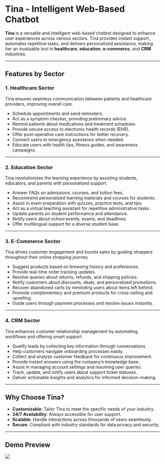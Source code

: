 # Tina - Intelligent Web-Based Chatbot  

**Tina** is a versatile and intelligent web-based chatbot designed to enhance user experiences across various sectors. Tina provides instant support, automates repetitive tasks, and delivers personalized assistance, making her an invaluable tool in **healthcare**, **education**, **e-commerce**, and **CRM** industries.

---

## Features by Sector  

### 1. Healthcare Sector  
Tina ensures seamless communication between patients and healthcare providers, improving overall care.  
- Schedule appointments and send reminders.  
- Act as a symptom checker, providing preliminary advice.  
- Remind patients about medications and treatment schedules.  
- Provide secure access to electronic health records (EHR).  
- Offer post-operative care instructions for better recovery.  
- Connect users to emergency assistance when needed.  
- Educate users with health tips, fitness guides, and awareness campaigns.

---

### 2. Education Sector  
Tina revolutionizes the learning experience by assisting students, educators, and parents with personalized support.  
- Answer FAQs on admissions, courses, and tuition fees.  
- Recommend personalized learning materials and courses for students.  
- Assist in exam preparation with quizzes, practice tests, and tips.  
- Act as a virtual teaching assistant for repetitive administrative tasks.  
- Update parents on student performance and attendance.  
- Notify users about school events, exams, and deadlines.  
- Offer multilingual support for a diverse student base.

---

### 3. E-Commerce Sector  
Tina drives customer engagement and boosts sales by guiding shoppers throughout their online shopping journey.  
- Suggest products based on browsing history and preferences.  
- Provide real-time order tracking updates.  
- Resolve queries about returns, refunds, and shipping policies.  
- Notify customers about discounts, deals, and personalized promotions.  
- Recover abandoned carts by reminding users about items left behind.  
- Promote complementary and premium products for cross-selling and upselling.  
- Guide users through payment processes and resolve issues instantly.

---

### 4. CRM Sector  
Tina enhances customer relationship management by automating workflows and offering smart support.  
- Qualify leads by collecting key information through conversations.  
- Help customers navigate onboarding processes easily.  
- Collect and analyze customer feedback for continuous improvement.  
- Provide instant answers using the company’s knowledge base.  
- Assist in managing account settings and resolving user queries.  
- Track, update, and notify users about support ticket statuses.  
- Deliver actionable insights and analytics for informed decision-making.

---

## Why Choose Tina?  
- **Customizable**: Tailor Tina to meet the specific needs of your industry.  
- **24/7 Availability**: Always accessible for user support.  
- **Scalable**: Handle interactions across thousands of users seamlessly.  
- **Secure**: Compliant with industry standards for data privacy and security.  

---

## Demo Preview  
<img src="gravitas_ai_web_chatbot.gif" />

